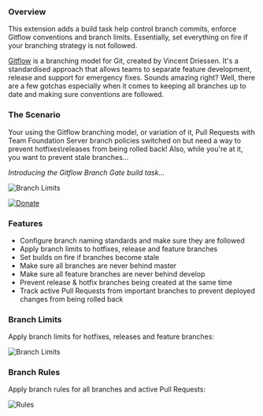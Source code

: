 ### Overview

This extension adds a build task help control branch commits, enforce Gitflow conventions and branch limits. Essentially, set everything on fire if your branching strategy is not followed.

[Gitflow](http://nvie.com/posts/a-successful-git-branching-model/) is a branching model for Git, created by Vincent Driessen. It's a standardised approach that allows teams to separate feature development, release and support for emergency fixes. Sounds amazing right? Well, there are a few gotchas especially when it comes to keeping all branches up to date and making sure conventions are followed.

### The Scenario

Your using the Gitflow branching model, or variation of it, Pull Requests with Team Foundation Server branch policies switched on but need a way to prevent hotfixes\releases from being rolled back! Also, while you're at it, you want to prevent stale branches...

*Introducing the Gitflow Branch Gate build task...*

<img src="https://raw.githubusercontent.com/kerwinc/VSTSTasks/master/Tasks/GitflowBranchGate/images/report-summary.png" alt="Branch Limits"/>

[![Donate](https://raw.githubusercontent.com/kerwinc/VSTSTasks/master/Tasks/GitflowBranchGate/images/donate.png)](https://www.paypal.me/kerwincarpede)

### Features
- Configure branch naming standards and make sure they are followed
- Apply branch limits to hotfixes, release and feature branches
- Set builds on fire if branches become stale
- Make sure all branches are never behind master
- Make sure all feature branches are never behind develop
- Prevent release & hotfix branches being created at the same time
- Track active Pull Requests from important branches to prevent deployed changes from being rolled back

### Branch Limits

Apply branch limits for hotfixes, releases and feature branches:

<img src="https://raw.githubusercontent.com/kerwinc/VSTSTasks/master/Tasks/GitflowBranchGate/images/Limits.png" alt="Branch Limits" style=""/>

### Branch Rules

Apply branch rules for all branches and active Pull Requests:

<img src="https://raw.githubusercontent.com/kerwinc/VSTSTasks/master/Tasks/GitflowBranchGate/images/Rules.png" alt="Rules" style=""/>
